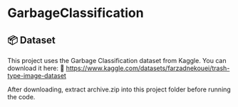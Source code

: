 # GarbageClassification

## 📦 Dataset

This project uses the Garbage Classification dataset from Kaggle.
You can download it here:
🔗 https://www.kaggle.com/datasets/farzadnekouei/trash-type-image-dataset

After downloading, extract archive.zip into this project folder before running the code.
